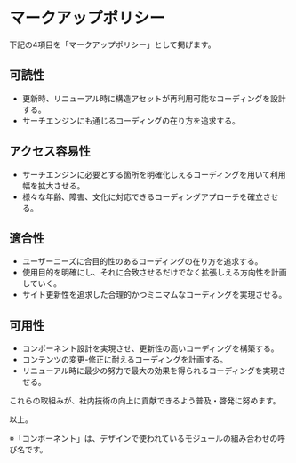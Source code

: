 # マークアップポリシー

下記の4項目を「マークアップポリシー」として掲げます。

## 可読性
- 更新時、リニューアル時に構造アセットが再利用可能なコーディングを設計する。
- サーチエンジンにも通じるコーディングの在り方を追求する。

## アクセス容易性
- サーチエンジンに必要とする箇所を明確化しえるコーディングを用いて利用幅を拡大させる。
- 様々な年齢、障害、文化に対応できるコーディングアプローチを確立させる。

## 適合性
- ユーザーニーズに合目的性のあるコーディングの在り方を追求する。
- 使用目的を明確にし、それに合致させるだけでなく拡張しえる方向性を計画していく。
- サイト更新性を追求した合理的かつミニマムなコーディングを実現させる。

## 可用性
- コンポーネント設計を実現させ、更新性の高いコーディングを構築する。
- コンテンツの変更-修正に耐えるコーディングを計画する。
- リニューアル時に最少の努力で最大の効果を得られるコーディングを実現させる。

これらの取組みが、社内技術の向上に貢献できるよう普及・啓発に努めます。

以上。

※「コンポーネント」は、デザインで使われているモジュールの組み合わせの呼び名です。